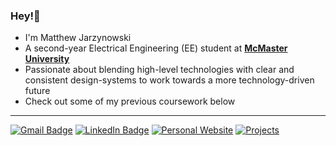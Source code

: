 ### Hey!👋

- I'm Matthew Jarzynowski
- A second-year Electrical Engineering (EE) student at **[McMaster University](https://www.eng.mcmaster.ca/ece/)**
- Passionate about blending high-level technologies with clear and consistent design-systems to work towards a more technology-driven future
- Check out some of my previous coursework below
  
---
[![Gmail Badge](https://img.shields.io/badge/Email-EA4335?logo=gmail&logoColor=fff&style=for-the-badge)](mailto:matthewjarzy@gmail.com)&nbsp;[![LinkedIn Badge](https://img.shields.io/badge/LinkedIn-0A66C2?logo=linkedin&logoColor=fff&style=for-the-badge)](https://www.linkedin.com/in/mjarzy/)&nbsp;[![Personal Website](https://img.shields.io/badge/Website-242F4B?logo=fugacloud&logoColor=fff&style=for-the-badge)](https://www.jarzynowski.com/)&nbsp;[![Projects](https://img.shields.io/badge/Portfolio-2C39BD?logo=cloudways&logoColor=fff&style=for-the-badge)](https://mjarzy.notionlinker.com)
